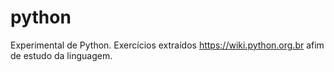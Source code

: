 # python
Experimental de Python. Exercícios extraídos https://wiki.python.org.br afim de estudo da linguagem.
